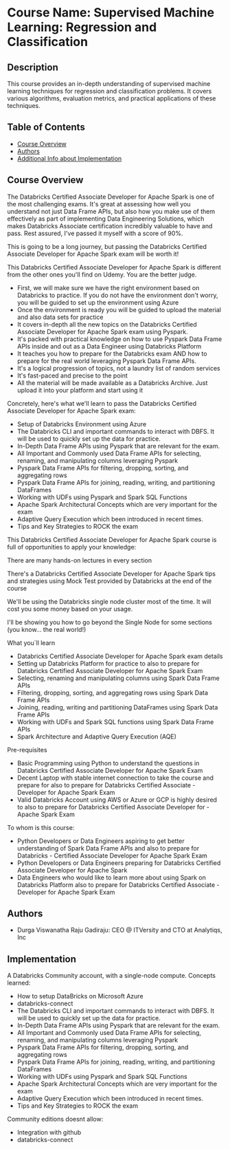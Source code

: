 # Course Name: Supervised Machine Learning: Regression and Classification

## Description
This course provides an in-depth understanding of supervised machine learning techniques for regression and classification problems. It covers various algorithms, evaluation metrics, and practical applications of these techniques.

## Table of Contents
- [Course Overview](#course-overview)
- [Authors](#authors)
- [Additional Info about Implementation](#implementation)

## Course Overview
The Databricks Certified Associate Developer for Apache Spark is one of the most challenging exams. It's great at assessing how well you understand not just Data Frame APIs, but also how you make use of them effectively as part of implementing Data Engineering Solutions, which makes Databricks Associate certification incredibly valuable to have and pass. Rest assured, I've passed it myself with a score of 90%.

This is going to be a long journey, but passing the Databricks Certified Associate Developer for Apache Spark exam will be worth it!

This Databricks Certified Associate Developer for Apache Spark is different from the other ones you'll find on Udemy. You are the better judge.

- First, we will make sure we have the right environment based on Databricks to practice. If you do not have the environment don't worry, you will be guided to set up the environment using Azure
- Once the environment is ready you will be guided to upload the material and also data sets for practice
- It covers in-depth all the new topics on the Databricks Certified Associate Developer for Apache Spark exam using Pyspark.
- It's packed with practical knowledge on how to use Pyspark Data Frame APIs inside and out as a Data Engineer using Databricks Platform
- It teaches you how to prepare for the Databricks exam AND how to prepare for the real world leveraging Pyspark Data Frame APIs.
- It's a logical progression of topics, not a laundry list of random services
- It's fast-paced and precise to the point
- All the material will be made available as a Databricks Archive. Just upload it into your platform and start using it

Concretely, here's what we'll learn to pass the Databricks Certified Associate Developer for Apache Spark exam:

- Setup of Databricks Environment using Azure
- The Databricks CLI and important commands to interact with DBFS. It will be used to quickly set up the data for practice.
- In-Depth Data Frame APIs using Pyspark that are relevant for the exam.
- All Important and Commonly used Data Frame APIs for selecting, renaming, and manipulating columns leveraging Pyspark
- Pyspark Data Frame APIs for filtering, dropping, sorting, and aggregating rows
- Pyspark Data Frame APIs for joining, reading, writing, and partitioning DataFrames
- Working with UDFs using Pyspark and Spark SQL Functions
- Apache Spark Architectural Concepts which are very important for the exam
- Adaptive Query Execution which been introduced in recent times.
- Tips and Key Strategies to ROCK the exam

This Databricks Certified Associate Developer for Apache Spark course is full of opportunities to apply your knowledge:

There are many hands-on lectures in every section

There's a Databricks Certified Associate Developer for Apache Spark tips and strategies using Mock Test provided by Databricks at the end of the course

We'll be using the Databricks single node cluster most of the time. It will cost you some money based on your usage.

I'll be showing you how to go beyond the Single Node for some sections (you know... the real world!)

What you`ll learn

- Databricks Certified Associate Developer for Apache Spark exam details
- Setting up Databricks Platform for practice to also to prepare for Databricks Certified Associate Developer for Apache Spark Exam
- Selecting, renaming and manipulating columns using Spark Data Frame APIs
- Filtering, dropping, sorting, and aggregating rows using Spark Data Frame APIs
- Joining, reading, writing and partitioning DataFrames using Spark Data Frame APIs
- Working with UDFs and Spark SQL functions using Spark Data Frame APIs
- Spark Architecture and Adaptive Query Execution (AQE)

Pre-requisites
- Basic Programming using Python to understand the questions in Databricks Certified Associate Developer for Apache Spark Exam
- Decent Laptop with stable internet connection to take the course and prepare for also to prepare for Databricks Certified Associate - Developer for Apache Spark Exam
- Valid Databricks Account using AWS or Azure or GCP is highly desired to also to prepare for Databricks Certified Associate Developer for - Apache Spark Exam

To whom is this course:
- Python Developers or Data Engineers aspiring to get better understanding of Spark Data Frame APIs and also to prepare for Databricks - Certified Associate Developer for Apache Spark Exam
- Python Developers or Data Engineers preparing for Databricks Certified Associate Developer for Apache Spark
- Data Engineers who would like to learn more about using Spark on Databricks Platform also to prepare for Databricks Certified Associate - Developer for Apache Spark Exam

## Authors
- Durga Viswanatha Raju Gadiraju: CEO @ ITVersity and CTO at Analytiqs, Inc

## Implementation

A Databricks Community account, with a single-node compute. Concepts learned:
- How to setup DataBricks on Microsoft Azure
- databricks-connect
- The Databricks CLI and important commands to interact with DBFS. It will be used to quickly set up the data for practice.
- In-Depth Data Frame APIs using Pyspark that are relevant for the exam.
- All Important and Commonly used Data Frame APIs for selecting, renaming, and manipulating columns leveraging Pyspark
- Pyspark Data Frame APIs for filtering, dropping, sorting, and aggregating rows
- Pyspark Data Frame APIs for joining, reading, writing, and partitioning DataFrames
- Working with UDFs using Pyspark and Spark SQL Functions
- Apache Spark Architectural Concepts which are very important for the exam
- Adaptive Query Execution which been introduced in recent times.
- Tips and Key Strategies to ROCK the exam

Community editions doesnt allow:
- Integration with github
- databricks-connect

    
